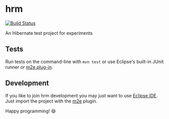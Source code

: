 hrm
===========

[![Build Status](https://travis-ci.org/hschink/hrm-manager.svg)](https://travis-ci.org/hschink/hrm-manager)

An Hibernate test project for experiments

## Tests ##

Run tests on the command-line with ``mvn test`` or use Eclipse's built-in JUnit runner or [m2e plug-in][eclipse plug-in].

## Development ##

If you like to join hrm development you may just want to use [Eclipse IDE][eclipse]. Just import the project
with the [m2e][eclipse plug-in] plugin.

Happy programming! :smile:

[eclipse]: [http://www.eclipse.org/]
[eclipse plug-in]: [eclipse.org/m2e/]
